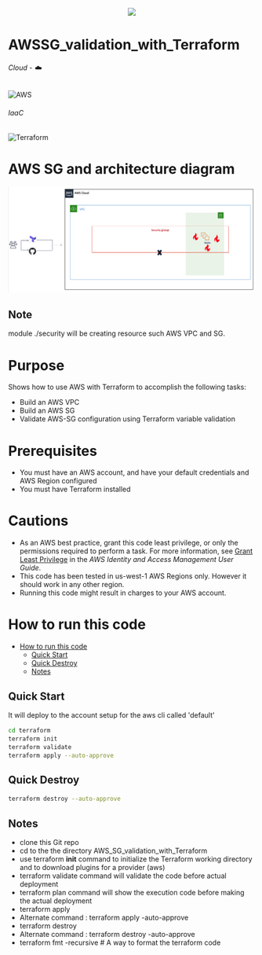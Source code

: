 <!-- retro visitor counter -->
<p align="center"> 
  <img src="https://profile-counter.glitch.me/ValAug/count.svg" />
</p>

# AWSSG_validation_with_Terraform

###### Cloud - :cloud:
![AWS](https://img.shields.io/badge/-AWS-000000?style=flat&logo=Amazon%20AWS&logoColor=FF9900)

###### IaaC
![Terraform](https://img.shields.io/badge/-Terraform-000000?style=flat&logo=Terraform)

# AWS SG and architecture diagram 
![alt text](https://github.com/ValAug/AWSSG_validation_with_Terraform/blob/master/sg_diagrama.png)

## Note

module ./security will be creating resource such AWS VPC and SG.


# Purpose

Shows how to use AWS with Terraform to accomplish the following tasks:

* Build an AWS VPC 
* Build an AWS SG
* Validate AWS-SG configuration using Terraform variable validation


# Prerequisites

* You must have an AWS account, and have your default credentials and AWS Region
  configured
* You must have Terraform installed


# Cautions

* As an AWS best practice, grant this code least privilege, or only the 
  permissions required to perform a task. For more information, see 
  [Grant Least Privilege](https://docs.aws.amazon.com/IAM/latest/UserGuide/best-practices.html#grant-least-privilege) 
  in the *AWS Identity and Access Management 
  User Guide*.
* This code has been tested in us-west-1 AWS Regions only. However it should work in any other region. 
* Running this code might result in charges to your AWS account.

# How to run this code

- [How to run this code](#how-to-run-this-code)
  - [Quick Start](#quick-start)
  - [Quick Destroy](#quick-destroy)
  - [Notes](#notes)

## Quick Start

It will deploy to the account setup for the aws cli called 'default'

```bash
cd terraform
terraform init
terraform validate
terraform apply --auto-approve
```

## Quick Destroy

```bash
terraform destroy --auto-approve
```

## Notes

- clone this Git repo
- cd to the the directory AWS_SG_validation_with_Terraform
- use terraform __init__ command to initialize the Terraform working directory and to download plugins for a provider (aws)
- terraform validate command will validate the code before actual deployment
- terraform plan command will show the execution code before making the actual deployment
- terraform apply
- Alternate command : terraform apply -auto-approve
- terraform destroy
- Alternate command : terraform destroy -auto-approve
- terraform fmt -recursive # A way to format the terraform code
